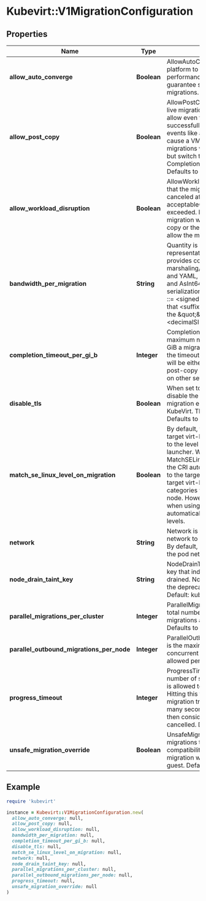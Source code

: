# Kubevirt::V1MigrationConfiguration

## Properties

| Name | Type | Description | Notes |
| ---- | ---- | ----------- | ----- |
| **allow_auto_converge** | **Boolean** | AllowAutoConverge allows the platform to compromise performance/availability of VMIs to guarantee successful VMI live migrations. Defaults to false | [optional] |
| **allow_post_copy** | **Boolean** | AllowPostCopy enables post-copy live migrations. Such migrations allow even the busiest VMIs to successfully live-migrate. However, events like a network failure can cause a VMI crash. If set to true, migrations will still start in pre-copy, but switch to post-copy when CompletionTimeoutPerGiB triggers. Defaults to false | [optional] |
| **allow_workload_disruption** | **Boolean** | AllowWorkloadDisruption indicates that the migration shouldn&#39;t be canceled after acceptableCompletionTime is exceeded. Instead, if permitted, migration will be switched to post-copy or the VMI will be paused to allow the migration to complete | [optional] |
| **bandwidth_per_migration** | **String** | Quantity is a fixed-point representation of a number. It provides convenient marshaling/unmarshaling in JSON and YAML, in addition to String() and AsInt64() accessors.  The serialization format is:  &#x60;&#x60;&#x60; &lt;quantity&gt;        ::&#x3D; &lt;signedNumber&gt;&lt;suffix&gt;   (Note that &lt;suffix&gt; may be empty, from the \&quot;\&quot; case in &lt;decimalSI&gt;.)  &lt;digit&gt;           ::&#x3D; 0 | 1 | ... | 9 &lt;digits&gt;          ::&#x3D; &lt;digit&gt; | &lt;digit&gt;&lt;digits&gt; &lt;number&gt;          ::&#x3D; &lt;digits&gt; | &lt;digits&gt;.&lt;digits&gt; | &lt;digits&gt;. | .&lt;digits&gt; &lt;sign&gt;            ::&#x3D; \&quot;+\&quot; | \&quot;-\&quot; &lt;signedNumber&gt;    ::&#x3D; &lt;number&gt; | &lt;sign&gt;&lt;number&gt; &lt;suffix&gt;          ::&#x3D; &lt;binarySI&gt; | &lt;decimalExponent&gt; | &lt;decimalSI&gt; &lt;binarySI&gt;        ::&#x3D; Ki | Mi | Gi | Ti | Pi | Ei   (International System of units; See: http://physics.nist.gov/cuu/Units/binary.html)  &lt;decimalSI&gt;       ::&#x3D; m | \&quot;\&quot; | k | M | G | T | P | E   (Note that 1024 &#x3D; 1Ki but 1000 &#x3D; 1k; I didn&#39;t choose the capitalization.)  &lt;decimalExponent&gt; ::&#x3D; \&quot;e\&quot; &lt;signedNumber&gt; | \&quot;E\&quot; &lt;signedNumber&gt; &#x60;&#x60;&#x60;  No matter which of the three exponent forms is used, no quantity may represent a number greater than 2^63-1 in magnitude, nor may it have more than 3 decimal places. Numbers larger or more precise will be capped or rounded up. (E.g.: 0.1m will rounded up to 1m.) This may be extended in the future if we require larger or smaller quantities.  When a Quantity is parsed from a string, it will remember the type of suffix it had, and will use the same type again when it is serialized.  Before serializing, Quantity will be put in \&quot;canonical form\&quot;. This means that Exponent/suffix will be adjusted up or down (with a corresponding increase or decrease in Mantissa) such that:  - No precision is lost - No fractional digits will be emitted - The exponent (or suffix) is as large as possible.  The sign will be omitted unless the number is negative.  Examples:  - 1.5 will be serialized as \&quot;1500m\&quot; - 1.5Gi will be serialized as \&quot;1536Mi\&quot;  Note that the quantity will NEVER be internally represented by a floating point number. That is the whole point of this exercise.  Non-canonical values will still parse as long as they are well formed, but will be re-emitted in their canonical form. (So always use canonical form, or don&#39;t diff.)  This format is intended to make it difficult to use these numbers without writing some sort of special handling code in the hopes that that will cause implementors to also use a fixed point implementation. | [optional] |
| **completion_timeout_per_gi_b** | **Integer** | CompletionTimeoutPerGiB is the maximum number of seconds per GiB a migration is allowed to take. If the timeout is reached, the migration will be either paused, switched to post-copy or cancelled depending on other settings. Defaults to 150 | [optional] |
| **disable_tls** | **Boolean** | When set to true, DisableTLS will disable the additional layer of live migration encryption provided by KubeVirt. This is usually a bad idea. Defaults to false | [optional] |
| **match_se_linux_level_on_migration** | **Boolean** | By default, the SELinux level of target virt-launcher pods is forced to the level of the source virt-launcher. When set to true, MatchSELinuxLevelOnMigration lets the CRI auto-assign a random level to the target. That will ensure the target virt-launcher doesn&#39;t share categories with another pod on the node. However, migrations will fail when using RWX volumes that don&#39;t automatically deal with SELinux levels. | [optional] |
| **network** | **String** | Network is the name of the CNI network to use for live migrations. By default, migrations go through the pod network. | [optional] |
| **node_drain_taint_key** | **String** | NodeDrainTaintKey defines the taint key that indicates a node should be drained. Note: this option relies on the deprecated node taint feature. Default: kubevirt.io/drain | [optional] |
| **parallel_migrations_per_cluster** | **Integer** | ParallelMigrationsPerCluster is the total number of concurrent live migrations allowed cluster-wide. Defaults to 5 | [optional] |
| **parallel_outbound_migrations_per_node** | **Integer** | ParallelOutboundMigrationsPerNode is the maximum number of concurrent outgoing live migrations allowed per node. Defaults to 2 | [optional] |
| **progress_timeout** | **Integer** | ProgressTimeout is the maximum number of seconds a live migration is allowed to make no progress. Hitting this timeout means a migration transferred 0 data for that many seconds. The migration is then considered stuck and therefore cancelled. Defaults to 150 | [optional] |
| **unsafe_migration_override** | **Boolean** | UnsafeMigrationOverride allows live migrations to occur even if the compatibility check indicates the migration will be unsafe to the guest. Defaults to false | [optional] |

## Example

```ruby
require 'kubevirt'

instance = Kubevirt::V1MigrationConfiguration.new(
  allow_auto_converge: null,
  allow_post_copy: null,
  allow_workload_disruption: null,
  bandwidth_per_migration: null,
  completion_timeout_per_gi_b: null,
  disable_tls: null,
  match_se_linux_level_on_migration: null,
  network: null,
  node_drain_taint_key: null,
  parallel_migrations_per_cluster: null,
  parallel_outbound_migrations_per_node: null,
  progress_timeout: null,
  unsafe_migration_override: null
)
```

